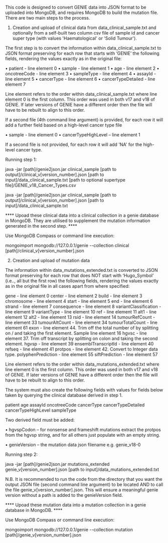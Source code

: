 This code is designed to convert GENIE data into JSON format to be uploaded into MongoDB, and requires MongoDB to build the mutation file. 
There are two main steps to the process.

1. Creation and upload of clinical data from data_clinical_sample.txt and optionally from a self-built two column csv file of sample id and cancer super type (with values 'Haematological' or 'Solid Tumour').
   
The first step is to convert the information within data_clinical_sample.txt to JSON format preserving for each row that starts with ‘GENIE’ the following fields, rendering the values exactly as in the original file:

•	patient - line element 0
•	sample - line element 1
•	age - line element 2
•	oncotreeCode - line element 3
•	sampleType - line element 4
•	assayId - line element 5
•	cancerType - line element 6
•	cancerTypeDetailed  - line element 7

Line element refers to the order within data_clinical_sample.txt where line element 0 is the first column. This order was used in both v17 and v18 of GENIE. 
If later versions of GENIE have a different order then the file will have to be rebuilt to align to this order.

If a second file (4th command line argument) is provided, for each row it  will add a further field based on a high-level cancer type file

•	sample - line element 0
•	cancerTypeHighLevel – line element 1

If a second file is not provided, for each row it will add 'NA' for the high-level cancer type.

Running step 1:

java -jar [path]/genie2json.jar clinical_sample [path to output]/clinical_v[version_number].json [path to input]/data_clinical_sample.txt [path to optional supertype file]/GENIE_v18_Cancer_Types.csv

java -jar [path]/genie2json.jar clinical_sample [path to output]/clinical_v[version_number].json [path to input]/data_clinical_sample.txt


**** Upoad these clinical data into a clinical collection in a genie database in MongoDB. They are utilised to supplement the mutation information generated in the second step. ****

Use MongoDB Compass or command line execution:

mongoimport mongodb://127.0.0.1/genie --collection clinical [path]/clinical_v[version_number].json


2. Creation and upload of mutation data

The information within data_mutations_extended.txt is converted to JSON format preserving for each row that does NOT start with ‘Hugo_Symbol’ (i.e.., all but the first row) the following fields, rendering the values exactly as in the original file in all cases apart from where specified:

gene - line element 0
center - line element 2
build - line element 3
chromosome - line element 4
start - line element 5
end - line element 6
strand - line element 7
consequence - line element 8
variantClassification - line element 9
variantType - line element 10
ref - line element 11
alt1 - line element 12
alt2 - line element 13
rsid - line element 14
tumourRefCount - line element 33
tumourAltCount - line element 34
tumourTotalCount - line element 61
exon - line element 44. Trim off the total number of by splitting on / and taking the first element.
Sample line element 16
hgvsc - line element 37. Trim off transcript by splitting on colon and taking the second element.
hgvsp - line element 39
ensemblTranscriptId - line element 40
refseq - line element 41
protpos - line element 42. Convert to Integer data type.
polyphenPrediction - line element 55
siftPrediction - line element 57

Line element refers to the order within data_mutations_extended.txt where line element 0 is the first column. This order was used in both v17 and v18 of GENIE. 
If later versions of GENIE have a different order then the file will have to be rebuilt to align to this order.

The system must also create the following fields with values for fields below taken by querying the clinical database derived in step 1.

patient
age
assayId
oncotreeCode
cancerType
cancerTypeDetailed
cancerTypeHighLevel
sampleType

Two derived field must be added:

•	hgvspCodon – for nonsense and frameshift mutations extract the protpos from the hgvsp string, and for all others just populate with an empty string.

•	genieVersion – the mutation data json filename e.g. genie_v18-0

Running step 2:

java -jar [path]/genie2json.jar mutations_extended genie_v[version_number].json [path to input]/data_mutations_extended.txt

N.B. It is recommended to run the code from the directory that you want the output JSON file (second command line argument) to be located AND to call the file genie_v[version_number].json. 
This will ensure a meaningful genie version without a path is added to the genieVersion field.

**** Upoad these mutation data into a mutation collection in a genie database in MongoDB. ****

Use MongoDB Compass or command line execution:

mongoimport mongodb://127.0.0.1/genie --collection mutation [path]/genie_v[version_number].json





